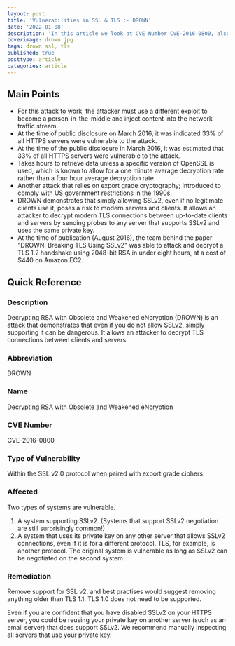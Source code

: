 ```yaml
---
layout: post
title: 'Vulnerabilities in SSL & TLS :- DROWN'
date: '2022-01-08'
description: 'In this article we look at CVE Number CVE-2016-0800, also known as the DROWN vulnerability. Decrypting RSA with Obsolete and Weakened eNcryption (DROWN) is an attack that demonstrates that even if you do not allow SSLv2, simply supporting it can be dangerous.'
coverimage: drown.jpg
tags: drown ssl, tls
published: true
posttype: article
categories: article
---
```

## Main Points

- For this attack to work, the attacker must use a different exploit to become a person-in-the-middle and inject content into the network traffic stream.
- At the time of public disclosure on March 2016, it was indicated 33% of all HTTPS servers were vulnerable to the attack.
- At the time of the public disclosure in March 2016, it was estimated that 33% of all HTTPS servers were vulnerable to the attack.
- Takes hours to retrieve data unless a specific version of OpenSSL is used, which is known to allow for a one minute average decryption rate rather than a four hour average decryption rate.
- Another attack that relies on export grade cryptography; introduced to comply with US government restrictions in the 1990s.
- DROWN demonstrates that simply allowing SSLv2, even if no legitimate clients use it, poses a risk to modern servers and clients. It allows an attacker to decrypt modern TLS connections between up-to-date clients and servers by sending probes to any server that supports SSLv2 and uses the same private key.
- At the time of publication (August 2016), the team behind the paper "DROWN: Breaking TLS Using SSLv2" was able to attack and decrypt a TLS 1.2 handshake using 2048-bit RSA in under eight hours, at a cost of $440 on Amazon EC2.

## Quick Reference 

### Description

Decrypting RSA with Obsolete and Weakened eNcryption (DROWN) is an attack that demonstrates that even if you do not allow SSLv2, simply supporting it can be dangerous. It allows an attacker to decrypt TLS connections between clients and servers.

### Abbreviation

DROWN

### Name

Decrypting RSA with Obsolete and Weakened eNcryption

### CVE Number

CVE-2016-0800

### Type of Vulnerability

Within the SSL v2.0 protocol when paired with export grade ciphers. 

### Affected

Two types of systems are vulnerable. 

1. A system supporting SSLv2. (Systems that support SSLv2 negotiation are still surprisingly common!)
2. A system that uses its private key on any other server that allows SSLv2 connections, even if it is for a different protocol. TLS, for example, is another protocol. The original system is vulnerable as long as SSLv2 can be negotiated on the second system.

### Remediation

Remove support for SSL v2, and best practises would suggest removing anything older than TLS 1.1. TLS 1.0 does not need to be supported. 

Even if you are confident that you have disabled SSLv2 on your HTTPS server, you could be reusing your private key on another server (such as an email server) that does support SSLv2. We recommend manually inspecting all servers that use your private key.